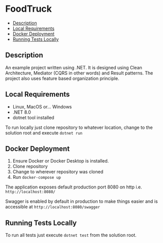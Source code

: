 ﻿# FoodTruck

- [ Description ](#description)
- [ Local Requirements ](#local-requirements)
- [ Docker Deployment ](#docker-deployment)
- [ Running Tests Locally ](#running-tests-locally)

## Description

An example project written using .NET. It is designed using Clean Architecture, Mediator (CQRS in other words) and Result 
patterns. The project also uses feature based organization principle.

## Local Requirements

- Linux, MacOS or... Windows 
- .NET 8.0
- dotnet tool installed

To run locally just clone repository to whatever location, change to the solution root and execute `dotnet run`

## Docker Deployment

1. Ensure Docker or Docker Desktop is installed.
2. Clone repository
3. Change to wherever repository was cloned
4. Run `docker-compose up`

The application exposes default production port 8080 on http i.e. `http://localhost:8080/`

Swagger is enabled by default in production to make things easier and is accessible at `http://localhost:8080/swagger`

## Running Tests Locally

To run all tests just execute `dotnet test` from the solution root.
